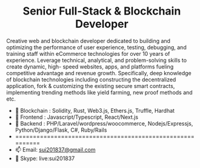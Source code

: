 <!--
**Talented-Business/Talented-Business** is a ✨ _special_ ✨ repository because its `README.md` (this file) appears on your GitHub profile.

Here are some ideas to get you started:

- 🔭 I’m currently working on ...
- 🌱 I’m currently learning ...
- 👯 I’m looking to collaborate on ...
- 🤔 I’m looking for help with ...
- 💬 Ask me about ...
- 📫 How to reach me: ...
- 😄 Pronouns: ...
- ⚡ Fun fact: ...
-->
<h1 align="center">Senior Full-Stack & Blockchain Developer</h1>
Creative web and blockchain developer dedicated to building and optimizing the performance of user experience, testing, debugging, and training staff within eCommerce technologies for over 10 years of experience. 
Leverage technical, analytical, and problem-solving skills to create dynamic, high- speed websites, apps, and platforms fueling competitive advantage and revenue growth. 
Specifically, deep knowledge of blockchain technologies including constructing the decentralized application, fork & customizing the existing secure smart contracts, 
implementing trending methods like yield farming, new proof methods and etc.
<ul dir="auto">
	<li>
		<g-emoji class="g-emoji" alias="seedling" fallback-src="https://github.githubassets.com/images/icons/emoji/unicode/1f331.png">🌱</g-emoji> 
		Blockchain : Solidity, Rust, Web3.js, Ethers.js, Truffle, Hardhat
	</li>
	<li>
		<g-emoji class="g-emoji" alias="seedling" fallback-src="https://github.githubassets.com/images/icons/emoji/unicode/1f331.png">🌱</g-emoji>
		Frontend : Javascript/Typescript, React/Next.js
	</li>
	<li>
		<g-emoji class="g-emoji" alias="seedling" fallback-src="https://github.githubassets.com/images/icons/emoji/unicode/1f331.png">🌱</g-emoji> 
		Backend : PHP/Laravel/wordpress/woocommerce, Nodejs/Expressjs, Python/Django/Flask, C#, Ruby/Rails
	</li>
	<li>==========================================================</li>
	<li>
		<g-emoji class="g-emoji" alias="mailbox" fallback-src="https://github.githubassets.com/images/icons/emoji/unicode/1f4eb.png">📫</g-emoji>
		Email: <a href="mailto:sui201837@gmail.com">sui201837@gmail.com</a>
	</li>
	<li>
		<g-emoji class="g-emoji" alias="speech_balloon" fallback-src="https://github.githubassets.com/images/icons/emoji/unicode/1f4ac.png">💬</g-emoji> 
		Skype: live:sui201837
	</li>
</ul>